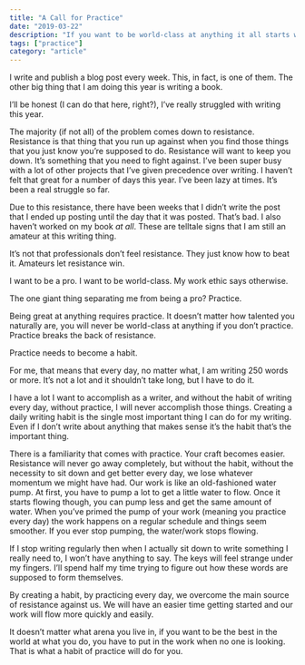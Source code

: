 ```yaml
---
title: "A Call for Practice"
date: "2019-03-22"
description: "If you want to be world-class at anything it all starts with practice."
tags: ["practice"]
category: "article"
---
```


I write and publish a blog post every week. This, in fact, is one of them. The other big thing that I am doing this year is writing a book.

I’ll be honest (I can do that here, right?), I’ve really struggled with writing this year.

The majority (if not all) of the problem comes down to resistance. Resistance is that thing that you run up against when you find those things that you just know you’re supposed to do. Resistance will want to keep you down. It’s something that you need to fight against. I’ve been super busy with a lot of other projects that I’ve given precedence over writing. I haven’t felt that great for a number of days this year. I’ve been lazy at times. It’s been a real struggle so far.

Due to this resistance, there have been weeks that I didn’t write the post that I ended up posting until the day that it was posted. That’s bad. I also haven’t worked on my book _at all_. These are telltale signs that I am still an amateur at this writing thing.

It’s not that professionals don’t feel resistance. They just know how to beat it. Amateurs let resistance win.

I want to be a pro. I want to be world-class. My work ethic says otherwise.

The one giant thing separating me from being a pro? Practice.

Being great at anything requires practice. It doesn’t matter how talented you naturally are, you will never be world-class at anything if you don’t practice. Practice breaks the back of resistance.

Practice needs to become a habit.

For me, that means that every day, no matter what, I am writing 250 words or more. It’s not a lot and it shouldn’t take long, but I have to do it.

I have a lot I want to accomplish as a writer, and without the habit of writing every day, without practice, I will never accomplish those things. Creating a daily writing habit is the single most important thing I can do for my writing. Even if I don’t write about anything that makes sense it’s the habit that’s the important thing.

There is a familiarity that comes with practice. Your craft becomes easier. Resistance will never go away completely, but without the habit, without the necessity to sit down and get better every day, we lose whatever momentum we might have had. Our work is like an old-fashioned water pump. At first, you have to pump a lot to get a little water to flow. Once it starts flowing though, you can pump less and get the same amount of water. When you’ve primed the pump of your work (meaning you practice every day) the work happens on a regular schedule and things seem smoother. If you ever stop pumping, the water/work stops flowing.

If I stop writing regularly then when I actually sit down to write something I really need to, I won’t have anything to say. The keys will feel strange under my fingers. I’ll spend half my time trying to figure out how these words are supposed to form themselves.

By creating a habit, by practicing every day, we overcome the main source of resistance against us. We will have an easier time getting started and our work will flow more quickly and easily.

It doesn’t matter what arena you live in, if you want to be the best in the world at what you do, you have to put in the work when no one is looking. That is what a habit of practice will do for you.
